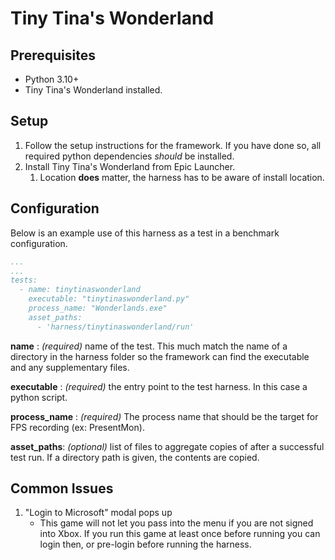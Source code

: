 # Tiny Tina's Wonderland

## Prerequisites

- Python 3.10+
- Tiny Tina's Wonderland installed.

## Setup

  1. Follow the setup instructions for the framework. If you have done so, all required python dependencies *should* be installed.
  2. Install Tiny Tina's Wonderland from Epic Launcher.
      1. Location **does** matter, the harness has to be aware of install location.

## Configuration

Below is an example use of this harness as a test in a benchmark configuration.

```yaml
...
...
tests:
  - name: tinytinaswonderland
    executable: "tinytinaswonderland.py"
    process_name: "Wonderlands.exe"
    asset_paths:
      - 'harness/tinytinaswonderland/run'
```

__name__ : _(required)_ name of the test. This much match the name of a directory in the harness folder so the framework
can find the executable and any supplementary files.

__executable__ : _(required)_ the entry point to the test harness. In this case a python script.

__process_name__ : _(required)_ The process name that should be the target for FPS recording (ex: PresentMon).

__asset_paths__: _(optional)_ list of files to aggregate copies of after a successful test run. If a directory path is
given, the contents are copied.

## Common Issues
1. "Login to Microsoft" modal pops up
    - This game will not let you pass into the menu if you are not signed into Xbox. If you run this game at least once before running you can login then, or pre-login before running the harness.
